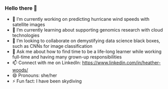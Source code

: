 ### Hello there 👋

- 🔭 I’m currently working on predicting hurricane wind speeds with satellite images   
- 🌱 I’m currently learning about supporting genomics research with cloud technologies
- 👯 I’m looking to collaborate on demystifying data science black boxes, such as CNNs for image classification
- 💬 Ask me about how to find time to be a life-long learner while working full-time and having many grown-up responsibilities
- 📫 Connect with me on LinkedIn: https://www.linkedin.com/in/heather-woods/
- 😄 Pronouns: she/her
- ⚡ Fun fact: I have been skydiving
